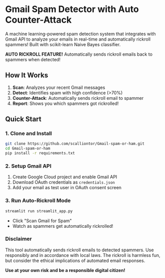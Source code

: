 # Gmail Spam Detector with Auto Counter-Attack

A machine learning-powered spam detection system that integrates with Gmail API to analyze your emails in real-time and automatically rickroll spammers! Built with scikit-learn Naive Bayes classifier.

**AUTO RICKROLL FEATURE!** Automatically sends rickroll emails back to spammers when detected!

## How It Works

1. **Scan**: Analyzes your recent Gmail messages
2. **Detect**: Identifies spam with high confidence (>70%)
3. **Counter-Attack**: Automatically sends rickroll email to spammer
4. **Report**: Shows you which spammers got rickrolled!

## Quick Start

### 1. Clone and Install
```bash
git clone https://github.com/scalliontor/Gmail-spam-or-ham.git
cd Gmail-spam-or-ham
pip install -r requirements.txt
```

### 2. Setup Gmail API
1. Create Google Cloud project and enable Gmail API
2. Download OAuth credentials as `credentials.json`
3. Add your email as test user in OAuth consent screen

### 3. Run Auto-Rickroll Mode
```bash
streamlit run streamlit_app.py
```
- Click "Scan Gmail for Spam" 
- Watch as spammers get automatically rickrolled! 

### Disclaimer

This tool automatically sends rickroll emails to detected spammers. Use responsibly and in accordance with local laws. The rickroll is harmless fun, but consider the ethical implications of automated email responses.

**Use at your own risk and be a responsible digital citizen!**


